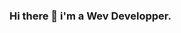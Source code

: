 ### Hi there 👋 i'm a Wev Developper.

<!--
**thomas37000/thomas37000** is a ✨ _special_ ✨ repository because its `README.md` (this file) appears on your GitHub profile.

- 🔭 I’m currently in training at the Wild Code School of Nantes.
- 🌱 I’m currently learning Javascript / React / Node Js


<!--I’m looking to collaborate on ...
-  I’m looking for help with ...
-  Ask me about ...
-  How to reach me: ...
-  Pronouns: ...
-  Fun fact: ...
-->
